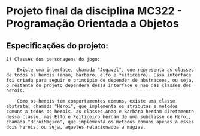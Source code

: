 # Projeto final da disciplina MC322 - Programação Orientada a Objetos

## Especificações do projeto:
 

	1) Classes dos personagens do jogo:
		
		Existe uma interface, chamada "Jogavel", que representa as classes de todos os herois (anao, barbaro, elfo e feiticeiro). Essa interface foi criada para seguir o principio de depender de abstracoes, ou seja, o restante do projeto dependera dessa interface e nao das classes dos herois.
		
		Como os herois tem comportamentos comuns, existe uma classe abstrata, chamada "Heroi", que implementa os atributos e metodos comuns a todos os herois. as classes Anao e Barbaro herdam diretamente dessa classe, mas Elfo e Feiticeiro herdam de uma subclasse de Heroi, chamada "HeroiMagico", que implementa os metodos comuns apenas a esses dois herois, ou seja, aqueles relacionados a magias.